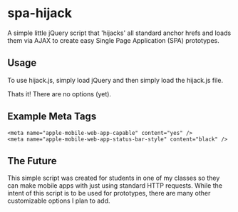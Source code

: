 spa-hijack
==========

A simple little jQuery script that 'hijacks' all standard anchor hrefs and loads them via AJAX to create easy Single Page Application (SPA) prototypes.


Usage
--------------

To use hijack.js, simply load jQuery and then simply load the hijack.js file.

Thats it! There are no options (yet).


Example Meta Tags
--------------

	<meta name="apple-mobile-web-app-capable" content="yes" />
	<meta name="apple-mobile-web-app-status-bar-style" content="black" />


The Future
--------------

This simple script was created for students in one of my classes so they can make mobile apps with just using standard HTTP requests. While the intent of this script is to be used for prototypes, there are many other customizable options I plan to add. 
